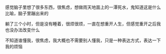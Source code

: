 感觉脑子里想了很多东西，很焦虑，想做雨天地面上的一潭死水，鬼知道这是什么比喻，脑子里蹦出来的

躺了三个小时，但是没有睡着，很烦很烦，一直在想重开人生，但感觉重开之后我也没办法改变什么

不知道谁懂我，很焦虑，我大概也不需要别人懂我，只是一种表达方式，表达一下我的烦恼



